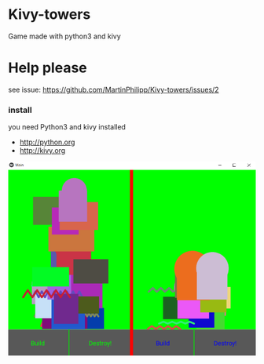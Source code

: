 # Kivy-towers
Game made with python3 and kivy

# Help please
see issue: https://github.com/MartinPhilipp/Kivy-towers/issues/2


### install

you need Python3 and kivy  installed 
  * http://python.org
  * http://kivy.org 
  
  
  ![Screenshot1.png](Screenshot1.png)
